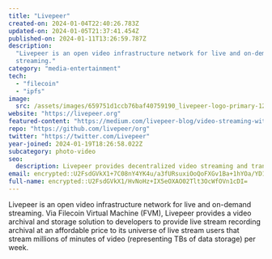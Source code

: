 ```yaml
---
title: "Livepeer"
created-on: 2024-01-04T22:40:26.783Z
updated-on: 2024-01-05T21:37:41.454Z
published-on: 2024-01-11T13:26:59.787Z
description:
  "Livepeer is an open video infrastructure network for live and on-demand
  streaming."
category: "media-entertainment"
tech:
  - "filecoin"
  - "ipfs"
image:
  src: /assets/images/659751d1ccb76baf40759190_livepeer-logo-primary-1200px-white-transparent-computer-backpack.png
website: "https://livepeer.org"
featured-content: "https://medium.com/livepeer-blog/video-streaming-with-fvm-and-livepeer-5646eee1ba78"
repo: "https://github.com/livepeer/org"
twitter: "https://twitter.com/Livepeer"
year-joined: 2024-01-19T18:26:58.022Z
subcategory: photo-video
seo:
  description: Livepeer provides decentralized video streaming and transcoding services.
email: encrypted::U2FsdGVkX1+7C08nY4YK4u/a3fURsuxiOoQoFXGv1Ba+1hYOa/YD1aMoViMg4Q/A
full-name: encrypted::U2FsdGVkX1/HvNoHz+IX5eOXAO02Tlt3OcWfOVn1cDI=
---
```


Livepeer is an open video infrastructure network for live and on-demand streaming. Via Filecoin Virtual Machine (FVM), Livepeer provides a video archival and storage solution to developers to provide live stream recording archival at an affordable price to its universe of live stream users that stream millions of minutes of video (representing TBs of data storage) per week.

